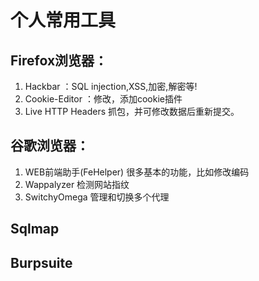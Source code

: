 # 个人常用工具

## Firefox浏览器：

1. Hackbar ：SQL injection,XSS,加密,解密等!
2. Cookie-Editor ：修改，添加cookie插件
3. Live HTTP Headers 抓包，并可修改数据后重新提交。

## 谷歌浏览器：

1. WEB前端助手(FeHelper)    很多基本的功能，比如修改编码
2. Wappalyzer       检测网站指纹
3. SwitchyOmega     管理和切换多个代理





## Sqlmap

## Burpsuite
